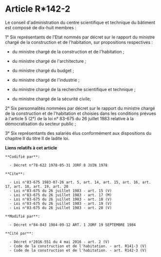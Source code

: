 # Article R*142-2

Le conseil d'administration du centre scientifique et technique du bâtiment est composé de dix-huit membres :

1° Six représentants de l'Etat nommés par décret sur le rapport du ministre chargé de la construction et de l'habitation, sur
propositions respectives :

- du ministre chargé de la construction et de l'habitation ;

- du ministre chargé de l'architecture ;

- du ministre chargé du budget ;

- du ministre chargé de l'industrie ;

- du ministre chargé de la recherche scientifique et technique ;

- du ministre chargé de la sécurité civile;

2° Six personnalités nommées par décret sur le rapport du ministre chargé de la construction et de l'habitation et choisies
dans les conditions prévues à l'article 5 (2°) de la loi n° 83-675 du 26 juillet 1983 relative à la démocratisation du
secteur public ;

3° Six représentants des salariés élus conformément aux dispositions du chapitre II du titre II de ladite loi.

**Liens relatifs à cet article**

	**Codifié par**:

	  - Décret n°78-622 1978-05-31 JORF 8 JUIN 1978

	**Cite**:

	  - Loi n°83-675 1983-07-26 art. 5, art. 14, art. 15, art. 16, art. 17, art. 18, art. 19, art. 20
	  - Loi n°83-675 du 26 juillet 1983 - art. 15 (V)
	  - Loi n°83-675 du 26 juillet 1983 - art. 17 (M)
	  - Loi n°83-675 du 26 juillet 1983 - art. 18 (V)
	  - Loi n°83-675 du 26 juillet 1983 - art. 19 (V)
	  - Loi n°83-675 du 26 juillet 1983 - art. 20 (V)

	**Modifié par**:

	  - Décret n°84-843 1984-09-12 ART. 1 JORF 19 SEPTEMBRE 1984

	**Cité par**:

	  - Décret n°2016-551 du 4 mai 2016 - art. 2 (V)
	  - Code de la construction et de l'habitation. - art. R141-3 (V)
	  - Code de la construction et de l'habitation. - art. R142-3 (V)
